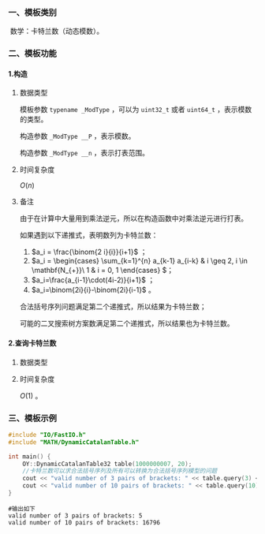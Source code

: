 ### 一、模板类别

​	数学：卡特兰数（动态模数）。

### 二、模板功能

#### 1.构造

1. 数据类型

   模板参数 `typename _ModType` ，可以为 `uint32_t` 或者 `uint64_t` ，表示模数的类型。

   构造参数 `_ModType __P` ，表示模数。

   构造参数 `_ModType __n` ，表示打表范围。

2. 时间复杂度

   $O(n)$ 

3. 备注

   由于在计算中大量用到乘法逆元，所以在构造函数中对乘法逆元进行打表。

   如果遇到以下递推式，表明数列为卡特兰数：
   
   1. $a_i = \frac{\binom{2 i}{i}}{i+1}$ ；
   2. $a_i = \begin{cases} \sum_{k=1}^{n} a_{k-1} a_{i-k} & i \geq 2, i \in \mathbf{N_{+}}\\ 1 & i = 0, 1 \end{cases} $；
   3. $a_i=\frac{a_{i-1}\cdot(4i-2)}{i+1}$ ；
   4. $a_i=\binom{2i}{i}-\binom{2i}{i-1}$ 。
   
   合法括号序列问题满足第二个递推式，所以结果为卡特兰数；
   
   可能的二叉搜索树方案数满足第二个递推式，所以结果也为卡特兰数。

#### 2.查询卡特兰数

1. 数据类型

2. 时间复杂度

   $O(1)$ 。

### 三、模板示例

```c++
#include "IO/FastIO.h"
#include "MATH/DynamicCatalanTable.h"

int main() {
    OY::DynamicCatalanTable32 table(1000000007, 20);
    //卡特兰数可以求合法括号序列及所有可以转换为合法括号序列模型的问题
    cout << "valid number of 3 pairs of brackets: " << table.query(3) << endl;
    cout << "valid number of 10 pairs of brackets: " << table.query(10) << endl;
}
```

```
#输出如下
valid number of 3 pairs of brackets: 5
valid number of 10 pairs of brackets: 16796

```

